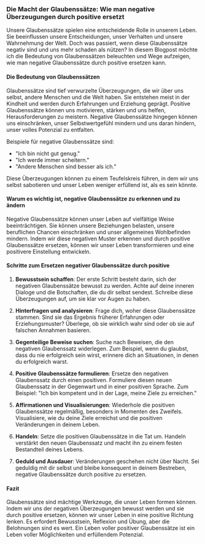 ### Die Macht der Glaubenssätze: Wie man negative Überzeugungen durch positive ersetzt

Unsere Glaubenssätze spielen eine entscheidende Rolle in unserem Leben. Sie beeinflussen unsere Entscheidungen, unser Verhalten und unsere Wahrnehmung der Welt. Doch was passiert, wenn diese Glaubenssätze negativ sind und uns mehr schaden als nützen? In diesem Blogpost möchte ich die Bedeutung von Glaubenssätzen beleuchten und Wege aufzeigen, wie man negative Glaubenssätze durch positive ersetzen kann.

#### Die Bedeutung von Glaubenssätzen

Glaubenssätze sind tief verwurzelte Überzeugungen, die wir über uns selbst, andere Menschen und die Welt haben. Sie entstehen meist in der Kindheit und werden durch Erfahrungen und Erziehung geprägt. Positive Glaubenssätze können uns motivieren, stärken und uns helfen, Herausforderungen zu meistern. Negative Glaubenssätze hingegen können uns einschränken, unser Selbstwertgefühl mindern und uns daran hindern, unser volles Potenzial zu entfalten.

Beispiele für negative Glaubenssätze sind:
- "Ich bin nicht gut genug."
- "Ich werde immer scheitern."
- "Andere Menschen sind besser als ich."

Diese Überzeugungen können zu einem Teufelskreis führen, in dem wir uns selbst sabotieren und unser Leben weniger erfüllend ist, als es sein könnte.

#### Warum es wichtig ist, negative Glaubenssätze zu erkennen und zu ändern

Negative Glaubenssätze können unser Leben auf vielfältige Weise beeinträchtigen. Sie können unsere Beziehungen belasten, unsere beruflichen Chancen einschränken und unser allgemeines Wohlbefinden mindern. Indem wir diese negativen Muster erkennen und durch positive Glaubenssätze ersetzen, können wir unser Leben transformieren und eine positivere Einstellung entwickeln.

#### Schritte zum Ersetzen negativer Glaubenssätze durch positive

1. **Bewusstsein schaffen**: Der erste Schritt besteht darin, sich der negativen Glaubenssätze bewusst zu werden. Achte auf deine inneren Dialoge und die Botschaften, die du dir selbst sendest. Schreibe diese Überzeugungen auf, um sie klar vor Augen zu haben.

2. **Hinterfragen und analysieren**: Frage dich, woher diese Glaubenssätze stammen. Sind sie das Ergebnis früherer Erfahrungen oder Erziehungsmuster? Überlege, ob sie wirklich wahr sind oder ob sie auf falschen Annahmen basieren.

3. **Gegenteilige Beweise suchen**: Suche nach Beweisen, die den negativen Glaubenssatz widerlegen. Zum Beispiel, wenn du glaubst, dass du nie erfolgreich sein wirst, erinnere dich an Situationen, in denen du erfolgreich warst.

4. **Positive Glaubenssätze formulieren**: Ersetze den negativen Glaubenssatz durch einen positiven. Formuliere diesen neuen Glaubenssatz in der Gegenwart und in einer positiven Sprache. Zum Beispiel: "Ich bin kompetent und in der Lage, meine Ziele zu erreichen."

5. **Affirmationen und Visualisierungen**: Wiederhole die positiven Glaubenssätze regelmäßig, besonders in Momenten des Zweifels. Visualisiere, wie du deine Ziele erreichst und die positiven Veränderungen in deinem Leben.

6. **Handeln**: Setze die positiven Glaubenssätze in die Tat um. Handeln verstärkt den neuen Glaubenssatz und macht ihn zu einem festen Bestandteil deines Lebens.

7. **Geduld und Ausdauer**: Veränderungen geschehen nicht über Nacht. Sei geduldig mit dir selbst und bleibe konsequent in deinem Bestreben, negative Glaubenssätze durch positive zu ersetzen.

#### Fazit

Glaubenssätze sind mächtige Werkzeuge, die unser Leben formen können. Indem wir uns der negativen Überzeugungen bewusst werden und sie durch positive ersetzen, können wir unser Leben in eine positive Richtung lenken. Es erfordert Bewusstsein, Reflexion und Übung, aber die Belohnungen sind es wert. Ein Leben voller positiver Glaubenssätze ist ein Leben voller Möglichkeiten und erfüllendem Potenzial.